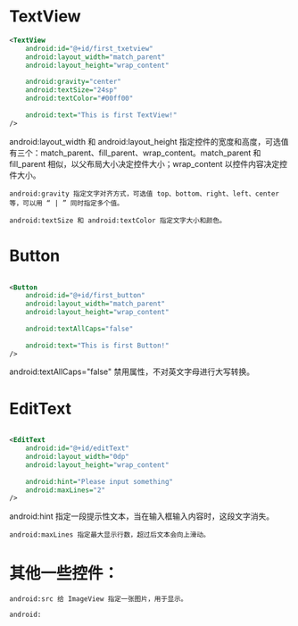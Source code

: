# TextView

``` xml
<TextView
    android:id="@+id/first_txetview"
    android:layout_width="match_parent"
    android:layout_height="wrap_content"
 
    android:gravity="center"
    android:textSize="24sp"
    android:textColor="#00ff00"
 
    android:text="This is first TextView!"
/>
```

android:layout_width 和 android:layout_height 指定控件的宽度和高度，可选值有三个：match_parent、fill_parent、wrap_content。match_parent 和 fill_parent 相似，以父布局大小决定控件大小；wrap_content 以控件内容决定控件大小。

    android:gravity 指定文字对齐方式，可选值 top、bottom、right、left、center 等，可以用 “ | ” 同时指定多个值。

    android:textSize 和 android:textColor 指定文字大小和颜色。

# Button

``` xml 

<Button
    android:id="@+id/first_button"
    android:layout_width="match_parent"
    android:layout_height="wrap_content"
 
    android:textAllCaps="false"
 
    android:text="This is first Button!"
/>
```
android:textAllCaps="false" 禁用属性，不对英文字母进行大写转换。

# EditText

``` xml

<EditText
    android:id="@+id/editText"
    android:layout_width="0dp"
    android:layout_height="wrap_content"
 
    android:hint="Please input something"
    android:maxLines="2"
/>
```

android:hint 指定一段提示性文本，当在输入框输入内容时，这段文字消失。

    android:maxLines 指定最大显示行数，超过后文本会向上滑动。

 

# 其他一些控件：

    android:src 给 ImageView 指定一张图片，用于显示。

    android:


